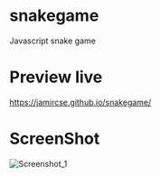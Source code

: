 # snakegame
Javascript snake game 

# Preview live

https://jamircse.github.io/snakegame/

# ScreenShot

![Screenshot_1](https://user-images.githubusercontent.com/46633915/198049159-f675d4b2-e8a0-43db-bd92-b9c2ad03299f.png)
